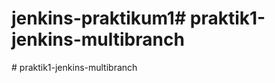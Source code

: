 # jenkins-praktikum1#   p r a k t i k 1 - j e n k i n s - m u l t i b r a n c h  
 #   p r a k t i k 1 - j e n k i n s - m u l t i b r a n c h  
 